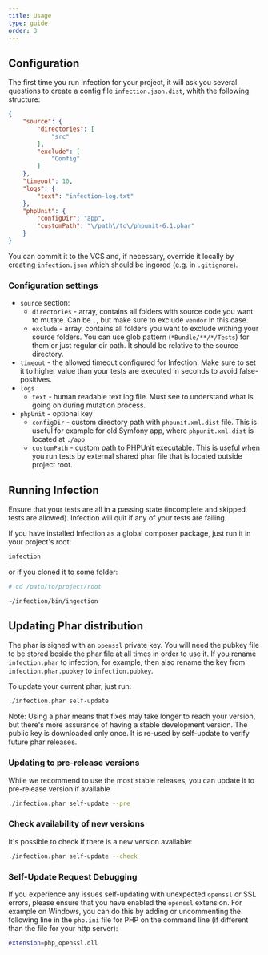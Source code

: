 ```yaml
---
title: Usage
type: guide
order: 3
---
```


## Configuration

The first time you run Infection for your project, it will ask you several questions to create a config file `infection.json.dist`, whith the following structure:

``` json
{
    "source": {
        "directories": [
            "src"
        ],
        "exclude": [
            "Config"
        ]
    },
    "timeout": 10,
    "logs": {
        "text": "infection-log.txt"
    },
    "phpUnit": {
        "configDir": "app",
        "customPath": "\/path\/to\/phpunit-6.1.phar"
    }
}
```

You can commit it to the VCS and, if necessary, override it locally by creating `infection.json` which should be ingored (e.g. in `.gitignore`).

### Configuration settings

* `source` section:
  * `directories` - array, contains all folders with source code you want to mutate. Can be `.`, but make sure to exclude `vendor` in this case.
  * `exclude` - array, contains all folders you want to exclude withing your source folders. You can use glob pattern (`*Bundle/**/*/Tests`) for them or just regular dir path. It should be relative to the source directory.
* `timeout` - the allowed timeout configured for Infection. Make sure to set it to higher value than your tests are executed in seconds to avoid false-positives.
* `logs`
  * `text` - human readable text log file. Must see to understand what is going on during mutation process.
* `phpUnit` - optional key
  * `configDir` - custom directory path with `phpunit.xml.dist` file. This is useful for example for old Symfony app, where `phpunit.xml.dist` is located at `./app`
  * `customPath` - custom path to PHPUnit executable. This is useful when you run tests by external shared phar file that is located outside project root.
     
## Running Infection

Ensure that your tests are all in a passing state (incomplete and skipped tests are allowed). Infection will quit if any of your tests are failing.

If you have installed Infection as a global composer package, just run it in your project's root:

``` bash
infection
```

or if you cloned it to some folder:

``` bash
# cd /path/to/project/root

~/infection/bin/ingection
```

## Updating Phar distribution

The phar is signed with an `openssl` private key. You will need the pubkey file to be stored beside the phar file at all times in order to use it. If you rename `infection.phar` to infection, for example, then also rename the key from `infection.phar.pubkey` to `infection.pubkey`.

To update your current phar, just run:

``` bash
./infection.phar self-update
```

<p class="tip">Note: Using a phar means that fixes may take longer to reach your version, but there's more assurance of having a stable development version. The public key is downloaded only once. It is re-used by self-update to verify future phar releases.</p>

### Updating to pre-release versions

While we recommend to use the most stable releases, you can update it to pre-release version if available

``` bash
./infection.phar self-update --pre
```

### Check availability of new versions

It's possible to check if there is a new version available:

``` bash
./infection.phar self-update --check
```

### Self-Update Request Debugging

If you experience any issues self-updating with unexpected `openssl` or SSL errors, please ensure that you have enabled the `openssl` extension. For example on Windows, you can do this by adding or uncommenting the following line in the `php.ini` file for PHP on the command line (if different than the file for your http server):

``` bash
extension=php_openssl.dll
```
